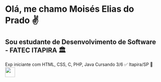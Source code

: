 # Olá, me chamo Moisés Elias do Prado ✌️
## Sou estudante de Desenvolvimento de Software - FATEC ITAPIRA 🏛️
Exp iniciante com HTML, CSS, C, PHP, Java
Cursando 3/6 ✅
Itapira/SP 🚩
<img src="https://github.com/user-attachments/assets/0405ca90-5831-42f3-8bf6-42d20a1c9364" width="32px">


<!--
**moisespra2/moisespra2** is a ✨ _special_ ✨ repository because its `README.md` (this file) appears on your GitHub profile.

Here are some ideas to get you started:

- 🔭 I’m currently working on ...
- 🌱 I’m currently learning ...
- 👯 I’m looking to collaborate on ...
- 🤔 I’m looking for help with ...![transferir](https://github.com/user-attachments/assets/b8cb037b-3275-4101-bf20-220b0dadec7e)

- 💬 Ask me about ...
- 📫 How to reach me: ...
- 😄 Pronouns: ...
- ⚡ Fun fact: ...
-->
